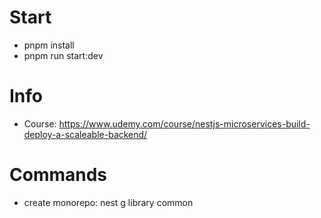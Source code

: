 # Start

- pnpm install
- pnpm run start:dev

# Info

- Course: https://www.udemy.com/course/nestjs-microservices-build-deploy-a-scaleable-backend/

# Commands

- create monorepo: nest g library common
